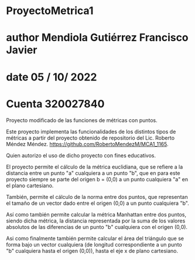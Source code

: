 # ProyectoMetrica1
# author Mendiola Gutiérrez Francisco Javier
# date 05 / 10/ 2022
# Cuenta 320027840

Proyecto modificado de las funciones de métricas con puntos.

Este proyecto implementa las funcionalidades de los distintos tipos
de métricas a partir del proyecto obtenido de repositorio del 
Lic. Roberto Méndez Méndez. https://github.com/RobertoMendezM/MCA1_1165.

Quien autorizo el uso de dicho proyecto con fines educativos.

El proyecto permite el cálculo de la métrica euclidiana, que se refiere a
la distancia entre un punto "a" cualquiera a un punto "b", que en para
este proyecto siempre se parte del origen b = (0,0) a un punto cualquiera "a" 
en el plano cartesiano.

También, permite el cálculo de la norma entre dos puntos, que representan
el tamaño de un vector dado entre el origen (0,0) a un punto cualquiera "b".

Así como también permite calcular la métrica Manhattan entre dos puntos, 
siendo dicha métrica, la distancia representada por la suma de los valores 
absolutos de las diferencias de un punto "b" cualquiera con el origen (0,0).

Asi como finalmente también permite calcular el área del triángulo que se 
forma bajo un vector cualquiera (de longitud correspondiente a un punto "b" 
cualquiera hasta el origen (0,0)), hasta el eje x de plano cartesiano. 


